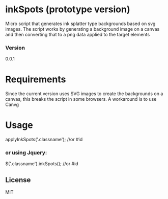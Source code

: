 # inkSpots  (prototype version)

Micro script that generates ink splatter type backgrounds based on svg images. The script works by generating a background image on a canvas and then converting that to a png data applied to the target elements

### Version
0.0.1

# Requirements
Since the current version uses SVG images to create the backgrounds on a canvas, this breaks the script in some browsers. A workaround is to use Canvg


# Usage

applyInkSpots('.classname'); //or #id
### or using Jquery:
$('.classname').inkSpots(); //or #id
	

	
License
----
MIT